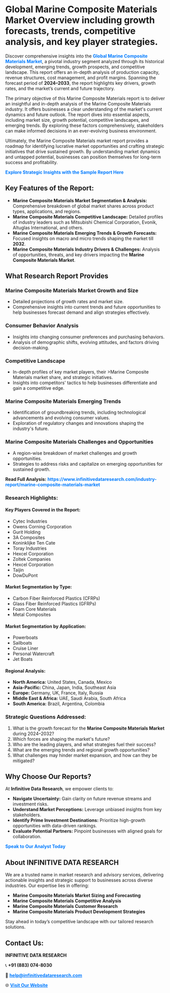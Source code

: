 <h1>Global Marine Composite Materials Market Overview including growth forecasts, trends, competitive analysis, and key player strategies.</h1>
<p>
Discover comprehensive insights into the 
<a href="https://www.infinitivedataresearch.com/industry-report/marine-composite-materials-market" rel="dofollow" style="color: #007BFF; text-decoration: none;"><strong>Global Marine Composite Materials Market</strong></a>, a pivotal industry segment analyzed through its historical development, emerging trends, growth prospects, and competitive landscape. This report offers an in-depth analysis of production capacity, revenue structures, cost management, and profit margins. Spanning the forecast period of <strong>2024–2033</strong>, the report highlights key drivers, growth rates, and the market’s current and future trajectory.
</p>
<p>
The primary objective of this Marine Composite Materials report is to deliver an insightful and in-depth analysis of the Marine Composite Materials industry. It offers businesses a clear understanding of the market's current dynamics and future outlook. The report dives into essential aspects, including market size, growth potential, competitive landscapes, and emerging trends. By exploring these factors comprehensively, stakeholders can make informed decisions in an ever-evolving business environment.
</p>
<p>
Ultimately, the Marine Composite Materials market report provides a roadmap for identifying lucrative market opportunities and crafting strategic initiatives that drive sustained growth. By understanding market dynamics and untapped potential, businesses can position themselves for long-term success and profitability.
</p>
<p>
<a href="https://www.infinitivedataresearch.com/request-sample/reportId=105782" style="color: #007BFF; text-decoration: none;"><strong>Explore Strategic Insights with the Sample Report Here</strong></a>
</p>

<h2>Key Features of the Report:</h2>
<ul>
<li><strong>Marine Composite Materials Market Segmentation & Analysis:</strong> Comprehensive breakdown of global market shares across product types, applications, and regions.</li>
<li><strong>Marine Composite Materials Competitive Landscape:</strong> Detailed profiles of industry leaders such as Mitsubishi Chemical Corporation, Evonik, Altuglas International, and others.</li>
<li><strong>Marine Composite Materials Emerging Trends & Growth Forecasts:</strong> Focused insights on macro and micro trends shaping the market till <strong>2032</strong>.</li>
<li><strong>Marine Composite Materials Industry Drivers & Challenges:</strong> Analysis of opportunities, threats, and key drivers impacting the <strong>Marine Composite Materials Market</strong>.</li>
</ul>

<h2>What Research Report Provides</h2>
<h3>Marine Composite Materials Market Growth and Size</h3>
<ul>
<li>Detailed projections of growth rates and market size.</li>
<li>Comprehensive insights into current trends and future opportunities to help businesses forecast demand and align strategies effectively.</li>
</ul>

<h3>Consumer Behavior Analysis</h3>
<ul>
<li>Insights into changing consumer preferences and purchasing behaviors.</li>
<li>Analysis of demographic shifts, evolving attitudes, and factors driving decision-making.</li>
</ul>

<h3>Competitive Landscape</h3>
<ul>
<li>In-depth profiles of key market players, their >Marine Composite Materials market share, and strategic initiatives.</li>
<li>Insights into competitors' tactics to help businesses differentiate and gain a competitive edge.</li>
</ul>

<h3>Marine Composite Materials Emerging Trends</h3>
<ul>
<li>Identification of groundbreaking trends, including technological advancements and evolving consumer values.</li>
<li>Exploration of regulatory changes and innovations shaping the industry's future.</li>
</ul>

<h3>Marine Composite Materials Challenges and Opportunities</h3>
<ul>
<li>A region-wise breakdown of market challenges and growth opportunities.</li>
<li>Strategies to address risks and capitalize on emerging opportunities for sustained growth.</li>
</ul>
<p><strong>Read Full Analysis:</strong> <a href="https://www.infinitivedataresearch.com/industry-report/marine-composite-materials-market" rel="dofollow" style="color: #007BFF; text-decoration: none;"><strong>https://www.infinitivedataresearch.com/industry-report/marine-composite-materials-market</strong></a></p>
<h3>Research Highlights:</h3>
<h4>Key Players Covered in the Report:</h4>
<ul><li>Cytec Industries</li><li>Owens Corning Corporation</li><li>Gurit Holding</li><li>3A Composites</li><li>Koninklijke Ten Cate</li><li>Toray Industries</li><li>Hexcel Corporation</li><li>Zoltek Companies</li><li>Hexcel Corporation</li><li>Taijin</li><li>DowDuPont</li></ul>
<h4>Market Segmentation by Type:</h4>
<ul><li>Carbon Fiber Reinforced Plastics (CFRPs)</li><li>Glass Fiber Reinforced Plastics (GFRPs)</li><li>Foam Core Materials</li><li>Metal Composites</li></ul>
<h4>Market Segmentation by Application:</h4>
<ul><li>Powerboats</li><li>Sailboats</li><li>Cruise Liner</li><li>Personal Watercraft</li><li>Jet Boats</li></ul>

<h4>Regional Analysis:</h4>
<ul>
<li><strong>North America:</strong> United States, Canada, Mexico</li>
<li><strong>Asia-Pacific:</strong> China, Japan, India, Southeast Asia</li>
<li><strong>Europe:</strong> Germany, UK, France, Italy, Russia</li>
<li><strong>Middle East & Africa:</strong> UAE, Saudi Arabia, South Africa</li>
<li><strong>South America:</strong> Brazil, Argentina, Colombia</li>
</ul>

<h3>Strategic Questions Addressed:</h3>
<ol>
<li>What is the growth forecast for the <strong>Marine Composite Materials Market</strong> during 2024–2032?</li>
<li>Which forces are shaping the market's future?</li>
<li>Who are the leading players, and what strategies fuel their success?</li>
<li>What are the emerging trends and regional growth opportunities?</li>
<li>What challenges may hinder market expansion, and how can they be mitigated?</li>
</ol>

<h2>Why Choose Our Reports?</h2>
<p>At <strong>Infinitive Data Research</strong>, we empower clients to:</p>
<ul>
<li><strong>Navigate Uncertainty:</strong> Gain clarity on future revenue streams and investment risks.</li>
<li><strong>Understand Market Perceptions:</strong> Leverage unbiased insights from key stakeholders.</li>
<li><strong>Identify Prime Investment Destinations:</strong> Prioritize high-growth opportunities with data-driven rankings.</li>
<li><strong>Evaluate Potential Partners:</strong> Pinpoint businesses with aligned goals for collaboration.</li>
</ul>
<p><a href="https://www.infinitivedataresearch.com/industry-report/marine-composite-materials-market" rel="dofollow" style="color: #007BFF; text-decoration: none;"><strong>Speak to Our Analyst Today</strong></a></p>

<h2>About INFINITIVE DATA RESEARCH</h2>
<p>We are a trusted name in market research and advisory services, delivering actionable insights and strategic support to businesses across diverse industries. Our expertise lies in offering:</p>
<ul>
<li><strong>Marine Composite Materials Market Sizing and Forecasting</strong></li>
<li><strong>Marine Composite Materials Competitive Analysis</strong></li>
<li><strong>Marine Composite Materials Customer Research</strong></li>
<li><strong>Marine Composite Materials Product Development Strategies</strong></li>
</ul>
<p>Stay ahead in today’s competitive landscape with our tailored research solutions.</p>

<h2>Contact Us:</h2>
<p><strong>INFINITIVE DATA RESEARCH</strong></p>
<p>📞 <strong>+91 (883) 074-8030</strong></p>
<p>📧 <strong><a href="mailto:help@infinitivedataresearch.com" style="color: #007BFF;">help@infinitivedataresearch.com</a></strong></p>
<p>🌐 <strong><a href="https://www.infinitivedataresearch.com" rel="dofollow" style="color: #007BFF;">Visit Our Website</a></strong></p>